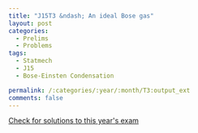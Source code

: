 ```yaml
---
title: "J15T3 &ndash; An ideal Bose gas"
layout: post
categories:
  - Prelims
  - Problems
tags:
  - Statmech
  - J15
  - Bose-Einsten Condensation

permalink: /:categories/:year/:month/T3:output_ext
comments: false
---
```

<object data="2015J3T.pdf" type="application/pdf" width="100%" height="500"></object>
<div class="message"><a href='https://princetonprelim.com/prelim/34/'>Check for solutions to this year's exam</a></div>